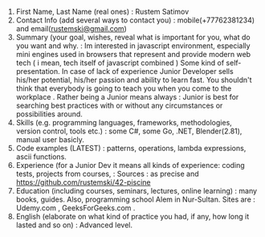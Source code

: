 1. First Name, Last Name (real ones) : Rustem Satimov 
2. Contact Info (add several ways to contact you) : mobile(+77762381234) and email(rustemski@gmail.com)
3. Summary (your goal, wishes, reveal what is important for you, what do you want and why. : Im interested in javascript environment, especially mini engines used in browsers that represent and provide modern web tech ( i mean, tech itself of javascript combined ) 
Some kind of self-presentation. In case of lack of experience  Junior Developer sells his/her potential, his/her passion and ability to learn fast. You shouldn't think that everybody is going to teach you when you come to the workplace . Rather being a Junior means always : Junior is best for searching best practices with or without any circumstances or possibilities around. 
4. Skills (e.g. programming languages, frameworks, methodologies, version control, tools etc.) : some C#, some Go, .NET, Blender(2.81), manual user basicly.  
5. Code examples (LATEST) : patterns, operations, lambda expressions, ascii functions. 
6. Experience (for a Junior Dev it means all kinds of experience: coding tests, projects from courses, : Sources : as precise and https://github.com/rustemski/42-piscine
7. Education (including courses, seminars, lectures, online learning) :  many books, guides. Also, programming school Alem in Nur-Sultan. Sites are : Udemy.com , GeeksForGeeks.com . 
8. English (elaborate on what kind of practice you had, if any, how long it lasted and so on) : Advanced level. 
